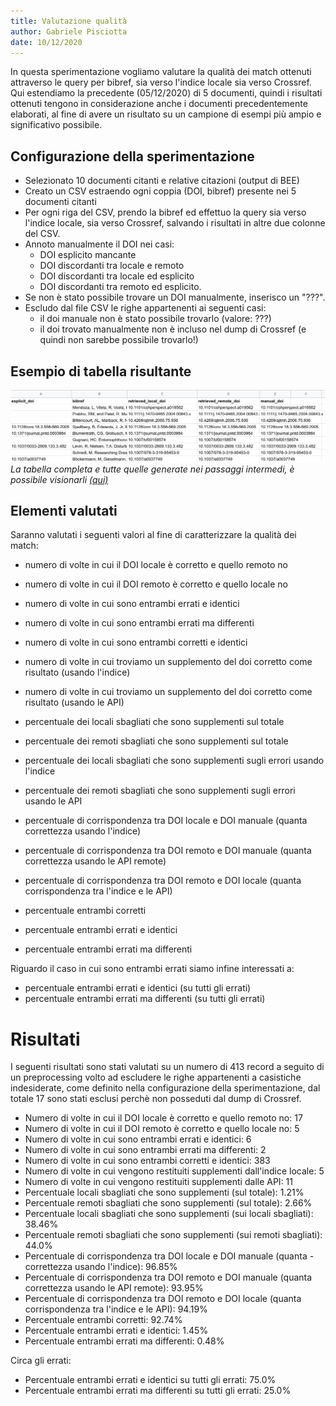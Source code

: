 ```yaml
---
title: Valutazione qualità
author: Gabriele Pisciotta
date: 10/12/2020
---
```



In questa sperimentazione vogliamo valutare la qualità dei match ottenuti attraverso le query per bibref, sia verso l'indice locale sia verso Crossref.
Qui estendiamo la precedente (05/12/2020) di 5 documenti, quindi i risultati ottenuti tengono in considerazione anche i documenti precedentemente elaborati,
al fine di avere un risultato su un campione di esempi più ampio e significativo possibile.

## Configurazione della sperimentazione

- Selezionato 10 documenti citanti e relative citazioni (output di BEE)
- Creato un CSV estraendo ogni coppia (DOI, bibref) presente nei 5 documenti citanti
- Per ogni riga del CSV, prendo la bibref ed effettuo la query sia verso l'indice locale, sia verso Crossref, salvando i risultati in altre due colonne del CSV.
- Annoto manualmente il DOI nei casi: 
	- DOI esplicito mancante 
    - DOI discordanti tra locale e remoto 
    - DOI discordanti tra locale ed esplicito 
    - DOI discordanti tra remoto ed esplicito. 
- Se non è stato possibile trovare un DOI manualmente, inserisco un "???".
- Escludo dal file CSV le righe appartenenti ai seguenti casi:
	- il doi manuale non è stato possibile trovarlo (valore: ???)
    - il doi trovato manualmente non è incluso nel dump di Crossref (e quindi non sarebbe possibile trovarlo!)


## Esempio di tabella risultante
![Tabella](table.png)
_La tabella completa e tutte quelle generate nei passaggi intermedi, è possibile visionarli [(qui)](https://github.com/GabrielePisciotta/ccc/tree/master/scripts/script/evaluation/local_remote_spacin)_


## Elementi valutati
Saranno valutati i seguenti valori al fine di caratterizzare la qualità dei match:

- numero di volte in cui il DOI locale è corretto e quello remoto no
- numero di volte in cui il DOI remoto è corretto e quello locale no
- numero di volte in cui sono entrambi errati e identici
- numero di volte in cui sono entrambi errati ma differenti
- numero di volte in cui sono entrambi corretti e identici
- numero di volte in cui troviamo un supplemento del doi corretto come risultato (usando l'indice)
- numero di volte in cui troviamo un supplemento del doi corretto come risultato (usando le API)
- percentuale dei locali sbagliati che sono supplementi sul totale
- percentuale dei remoti sbagliati che sono supplementi sul totale
- percentuale dei locali sbagliati che sono supplementi sugli errori usando l'indice
- percentuale dei remoti sbagliati che sono supplementi sugli errori usando le API

- percentuale di corrispondenza tra DOI locale e DOI manuale (quanta correttezza usando l'indice)
- percentuale di corrispondenza tra DOI remoto e DOI manuale (quanta correttezza usando le API remote)
- percentuale di corrispondenza tra DOI remoto e DOI locale (quanta corrispondenza tra l'indice e le API)
- percentuale entrambi corretti
- percentuale entrambi errati e identici
- percentuale entrambi errati ma differenti 

Riguardo il caso in cui sono entrambi errati siamo infine interessati a:

- percentuale entrambi errati e identici (su tutti gli errati)
- percentuale entrambi errati ma differenti (su tutti gli errati)


# Risultati
I seguenti risultati sono stati valutati su un numero di 413 record a seguito di un preprocessing volto ad escludere le righe appartenenti a casistiche indesiderate, come definito nella configurazione della sperimentazione,
dal totale 17 sono stati esclusi perchè non posseduti dal dump di Crossref.

- Numero di volte in cui il DOI locale è corretto e quello remoto no: 17
- Numero di volte in cui il DOI remoto è corretto e quello locale no: 5
- Numero di volte in cui sono entrambi errati e identici: 6
- Numero di volte in cui sono entrambi errati ma differenti: 2
- Numero di volte in cui sono entrambi corretti e identici: 383
- Numero di volte in cui vengono restituiti supplementi dall'indice locale: 5
- Numero di volte in cui vengono restituiti supplementi dalle API: 11
- Percentuale locali sbagliati che sono supplementi (sul totale): 1.21%
- Percentuale remoti sbagliati che sono supplementi (sul totale): 2.66%
- Percentuale locali sbagliati che sono supplementi (sui locali sbagliati): 38.46%
- Percentuale remoti sbagliati che sono supplementi (sui remoti sbagliati): 44.0%
- Percentuale di corrispondenza tra DOI locale e DOI manuale (quanta - correttezza usando l'indice): 96.85%
- Percentuale di corrispondenza tra DOI remoto e DOI manuale (quanta correttezza usando le API remote): 93.95%
- Percentuale di corrispondenza tra DOI remoto e DOI locale (quanta corrispondenza tra l'indice e le API): 94.19%
- Percentuale entrambi corretti: 92.74%
- Percentuale entrambi errati e identici: 1.45%
- Percentuale entrambi errati ma differenti: 0.48%

Circa gli errati:

- Percentuale entrambi errati e identici su tutti gli errati: 75.0%
- Percentuale entrambi errati ma differenti su tutti gli errati: 25.0%
